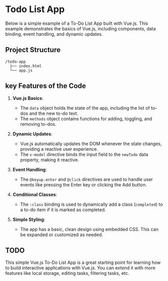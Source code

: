 # Todo List App
Below is a simple example of a To-Do List App built with Vue.js. This example demonstrates the basics of Vue.js, including components, data binding, event handling, and dynamic updates.

## Project Structure

```
/todo-app
  ├── index.html
  └── app.js
```

## key Features of the Code

1. **Vue.js Basics**:
   - The `data` object holds the state of the app, including the list of to-dos and the new to-do text.
   - The `methods` object contains functions for adding, toggling, and removing to-dos.

2. **Dynamic Updates**:
   - Vue.js automatically updates the DOM whenever the state changes, providing a reactive user experience.
   - The `v-model` directive binds the input field to the `newTodo` data property, making it reactive.

3. **Event Handling**:
   - The `@keyup.enter` and `@click` directives are used to handle user events like pressing the Enter key or clicking the Add button.

4. **Conditional Classes**:
   - The `:class` binding is used to dynamically add a class (`completed`) to a to-do item if it is marked as completed.

5. **Simple Styling**:
   - The app has a basic, clean design using embedded CSS. This can be expanded or customized as needed.

## TODO
  This simple Vue.js To-Do List App is a great starting point for learning how to build interactive applications with Vue.js. You can extend it with more features like local storage, editing tasks, filtering tasks, etc.

